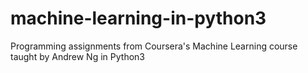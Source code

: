 # machine-learning-in-python3
Programming assignments from Coursera's Machine Learning course taught by Andrew Ng in Python3
